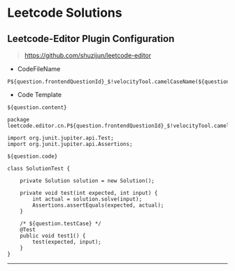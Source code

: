 # Leetcode Solutions

## Leetcode-Editor Plugin Configuration

> https://github.com/shuzijun/leetcode-editor

* CodeFileName

```shell script
P${question.frontendQuestionId}_$!velocityTool.camelCaseName(${question.titleSlug})/Solution
```

* Code Template

```text
${question.content}

package leetcode.editor.cn.P${question.frontendQuestionId}_$!velocityTool.camelCaseName(${question.titleSlug});

import org.junit.jupiter.api.Test;
import org.junit.jupiter.api.Assertions;

${question.code}

class SolutionTest {

    private Solution solution = new Solution();

    private void test(int expected, int input) {
        int actual = solution.solve(input);
        Assertions.assertEquals(expected, actual);
    }

    /* ${question.testCase} */
    @Test
    public void test1() {
        test(expected, input);
    }
}
```

---
